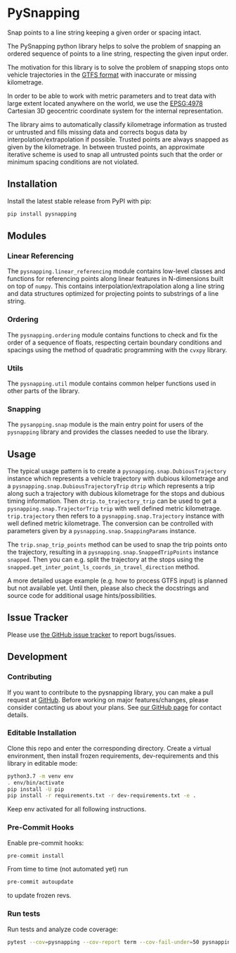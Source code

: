 # PySnapping

Snap points to a line string keeping a given order or spacing intact.

The PySnapping python library helps to solve the problem of snapping an ordered sequence of points
to a line string, respecting the given input order.

The motivation for this library is to solve the problem of snapping stops onto vehicle trajectories
in the [GTFS format](https://gtfs.org/) with inaccurate or missing kilometrage.

In order to be able to work with metric parameters and to treat data with large extent located
anywhere on the world, we use the [EPSG:4978](https://epsg.io/4978) Cartesian 3D geocentric coordinate system
for the internal representation.

The library aims to automatically classify kilometrage information as trusted or untrusted and fills missing
data and corrects bogus data by interpolation/extrapolation if possible.
Trusted points are always snapped as given by the kilometrage.
In between trusted points, an approximate iterative scheme is used to snap all untrusted points such that
the order or minimum spacing conditions are not violated.

## Installation

Install the latest stable release from PyPI with pip:

```bash
pip install pysnapping
```

## Modules

### Linear Referencing

The `pysnapping.linear_referencing` module contains low-level classes and functions for referencing points along
linear features in N-dimensions built on top of `numpy`. This contains interpolation/extrapolation along a line string
and data structures optimized for projecting points to substrings of a line string.

### Ordering

The `pysnapping.ordering` module contains functions to check and fix the order of a sequence of floats,
respecting certain boundary conditions and spacings using the method of quadratic programming with the `cvxpy` library.

### Utils

The `pysnapping.util` module contains common helper functions used in other parts of the library.

### Snapping

The `pysanpping.snap` module is the main entry point for users of the `pysnapping` library and
provides the classes needed to use the library.

## Usage

The typical usage pattern is to create a `pysnapping.snap.DubiousTrajectory` instance which represents
a vehicle trajectory with dubious kilometrage and a `pysnapping.snap.DubiousTrajectoryTrip` `dtrip` which represents
a trip along such a trajectory with dubious kilometrage for the stops and dubious timing information.
Then `dtrip.to_trajectory_trip` can be used to get a `pysnapping.snap.TrajectorTrip` `trip` with well defined
metric kilometrage. `trip.trajectory` then refers to a `pysnapping.snap.Trajectory` instance with well defined metric
kilometrage. The conversion can be controlled with parameters given by a `pysnapping.snap.SnappingParams` instance.

The `trip.snap_trip_points` method can be used to snap the trip points onto the trajectory, resulting in
a `pysnapping.snap.SnappedTripPoints` instance `snapped`. Then you can e.g. split the trajectory at the stops
using the `snapped.get_inter_point_ls_coords_in_travel_direction` method.

A more detailed usage example (e.g. how to process GTFS input) is planned but not available yet.
Until then, please also check the docstrings and source code for additional usage hints/possibilities.

## Issue Tracker

Please use [the GitHub issue tracker](https://github.com/geops/pysnapping/issues) to report bugs/issues.

## Development

### Contributing

If you want to contribute to the pysnapping library, you can make a pull request at [GitHub](https://github.com/geops/pysnapping).
Before working on major features/changes, please consider contacting us about your plans.
See [our GitHub page](https://github.com/geops) for contact details.

### Editable Installation

Clone this repo and enter the corresponding directory.
Create a virtual environment, then install frozen requirements, dev-requirements
and this library in editable mode:

```bash
python3.7 -m venv env
. env/bin/activate
pip install -U pip
pip install -r requirements.txt -r dev-requirements.txt -e .
```

Keep env activated for all following instructions.

### Pre-Commit Hooks

Enable pre-commit hooks:

```bash
pre-commit install
```

From time to time (not automated yet) run

```bash
pre-commit autoupdate
```

to update frozen revs.

### Run tests

Run tests and analyze code coverage:

```bash
pytest --cov=pysnapping --cov-report term --cov-fail-under=50 pysnapping
```
